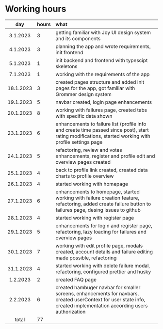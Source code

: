 # Working hours

| day | hours | what |
| :----:|:-----| :-----|
| 3.1.2023 | 3  | getting familiar with Joy UI design system and its components |
| 4.1.2023 | 3  | planning the app and wrote requirements, init frontend |
| 5.1.2023 | 1  | init backend and frontend with typescipt skeletons |
| 7.1.2023 | 1  | working with the requirements of the app |
| 18.1.2023 | 3 | created pages structure and added init pages for the app, got familiar with Grommer design system |
| 19.1.2023 | 5 | navbar created, login page enhancements |
| 20.1.2023 | 8 | working with failures page, created tabs with specific data shown |
| 23.1.2023 | 6 | enhancements to failure list (profile info and create time passed since post), start rating modifications, started working with profile settings page |
| 24.1.2023 | 5 | refactoring, review and votes enhancements, register and profile edit and overview pages created |
| 25.1.2023 | 4 | back to profile link created, created data charts to profile overview |
| 26.1.2023 | 4 | started working with homepage |
| 27.1.2023 | 6 | enhancements to homepage, started working with failure creation feature, refactoring, added create failure button to failures page, desing issues to github|
| 28.1.2023 | 4 | started working with register page |
| 29.1.2023 | 5 | enhancements for login and register page, refactoring, lazy loading for failures and overview pages |
| 30.1.2023 | 7 | working with edit profile page, modals created, account details and failure editing made possible, refactoring |
| 31.1.2023 | 4 | started working with delete failure modal, refactoring, configured prettier and husky |
| 1.2.2023 | 2 | created FAQ page |
| 2.2.2023 | 6 | created hambuger navbar for smaller screens, enhancements for navbars, created userContext for user state info, created implementation according users authorization |
| total    | 77 | | 
